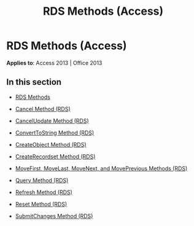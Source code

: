 ﻿---
title: RDS Methods (Access)
TOCTitle: RDS Methods
ms:assetid: c3069579-8578-4fc3-904a-31e12589f298
ms:mtpsurl: https://msdn.microsoft.com/library/JJ249953(v=office.15)
ms:contentKeyID: 48547564
ms.date: 09/18/2015
mtps_version: v=office.15
---

# RDS Methods (Access)


**Applies to**: Access 2013 | Office 2013

## In this section

  - [RDS Methods](rds-methods.md)

  - [Cancel Method (RDS)](cancel-method-rds.md)

  - [CancelUpdate Method (RDS)](cancelupdate-method-rds.md)

  - [ConvertToString Method (RDS)](converttostring-method-rds.md)

  - [CreateObject Method (RDS)](createobject-method-rds.md)

  - [CreateRecordset Method (RDS)](createrecordset-method-rds.md)

  - [MoveFirst, MoveLast, MoveNext, and MovePrevious Methods (RDS)](movefirst-movelast-movenext-and-moveprevious-methods-rds.md)

  - [Query Method (RDS)](query-method-rds.md)

  - [Refresh Method (RDS)](refresh-method-rds.md)

  - [Reset Method (RDS)](reset-method-rds.md)

  - [SubmitChanges Method (RDS)](submitchanges-method-rds.md)

